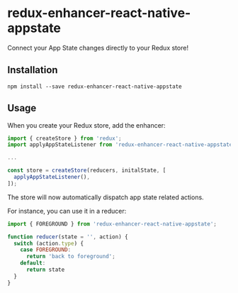 # redux-enhancer-react-native-appstate
Connect your App State changes directly to your Redux store!

## Installation

```
npm install --save redux-enhancer-react-native-appstate
```

## Usage

When you create your Redux store, add the enhancer:

```javascript
import { createStore } from 'redux';
import applyAppStateListener from 'redux-enhancer-react-native-appstate';

...

const store = createStore(reducers, initalState, [
  applyAppStateListener(),
]);
```

The store will now automatically dispatch app state related actions.

For instance, you can use it in a reducer:
```javascript
import { FOREGROUND } from 'redux-enhancer-react-native-appstate';

function reducer(state = '', action) {
  switch (action.type) {
    case FOREGROUND:
      return 'back to foreground';
    default:
      return state
  }
}
